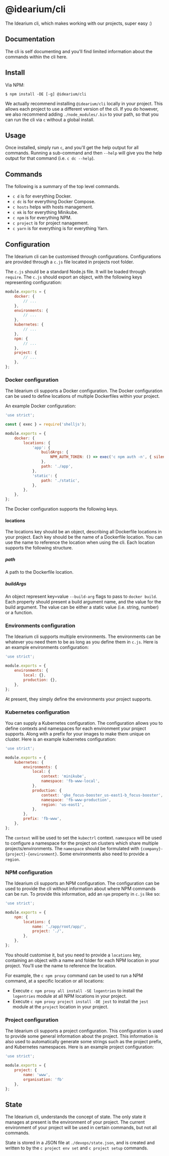 # @idearium/cli

The Idearium cli, which makes working with our projects, super easy :)

## Documentation

The cli is self documenting and you'll find limited information about the commands within the cli here.

## Install

Via NPM:

```
$ npm install -DE [-g] @idearium/cli
```

We actually recommend installing `@idearium/cli` locally in your project. This allows each project to use a different version of the cli. If you do however, we also recommend adding `./node_modules/.bin` to your path, so that you can run the cli via `c` without a global install.

## Usage

Once installed, simply run `c`, and you'll get the help output for all commands. Running a sub-command and then `--help` will give you the help output for that command (i.e. `c dc --help`).

## Commands

The following is a summary of the top level commands.

- `c d` is for everything Docker.
- `c dc` is for everything Docker Compose.
- `c hosts` helps with hosts management.
- `c mk` is for everything Minikube.
- `c npm` is for everything NPM.
- `c project` is for project nanagement.
- `c yarn` is for everything is for everything Yarn.

## Configuration

The Idearium cli can be customised through configurations. Configurations are provided through a `c.js` file located in projects root folder.

The `c.js` should be a standard Node.js file. It will be loaded through `require`. The `c.js` should export an object, with the following keys representing configuration:

```javascript
module.exports = {
    docker: {
        // ...
    },
    environments: {
        // ...
    },
    kubernetes: {
        // ...
    },
    npm: {
        // ...
    },
    project: {
        // ...
    },
};
```

### Docker configuration

The Idearium cli supports a Docker configuration. The Docker configuration can be used to define locations of multiple Dockerfiles within your project.

An example Docker configuration:

```JavaScript
'use strict';

const { exec } = require('shelljs');

module.exports = {
    docker: {
        locations: {
            'app': {
                buildArgs: {
                    NPM_AUTH_TOKEN: () => exec('c npm auth -n', { silent: true }).stdout,
                },
                path: './app',
            },
            'static': {
                path: './static',
            },
        },
    },
};
```

The Docker configuration supports the following keys.

#### locations

The locations key should be an object, describing all Dockerfile locations in your project. Each key should be the name of a Dockerfile location. You can use the name to reference the location when using the cli. Each location supports the following structure.

##### path

A path to the Dockerfile location.

##### buildArgs

An object represent key=value `--build-arg` flags to pass to `docker build`. Each property should present a build argument name, and the value for the build argument. The value can be either a static value (i.e. string, number) or a function.

### Environments configuration

The Idearium cli supports multiple environments. The environments can be whatever you need them to be as long as you define them in `c.js`. Here is an example environments configuration:

```JavaScript
'use strict';

module.exports = {
    environments: {
        local: {},
        production: {},
    },
};
```

At present, they simply define the environments your project supports.

### Kubernetes configuration

You can supply a Kubernetes configuration. The configuration allows you to define contexts and namespaces for each environment your project supports. Along with a prefix for your images to make them unique on cluster. Here is an example kubernetes configuration:

```JavaScript
'use strict';

module.exports = {
    kubernetes: {
        environments: {
            local: {
                context: 'minikube',
                namespace: 'fb-www-local',
            },
            production: {
                context: 'gke_focus-booster_us-east1-b_focus-booster',
                namespace: 'fb-www-production',
                region: 'us-east1',
            },
        },
        prefix: 'fb-www',
    },
};
```

The `context` will be used to set the `kubectrl` context. `namespace` will be used to configure a namespace for the project on clusters which share multiple projects/environments. The `namespace` should be formulated with `{company}-{project}-{environment}`. Some environments also need to provide a `region`.

### NPM configuration

The Idearium cli supports an NPM configuration. The configuration can be used to provide the cli without information about where NPM commands can be run. To provide this information, add an `npm` property in `c.js` like so:

```JavaScript
'use strict';

module.exports = {
    npm: {
        locations: {
            name: './app/root/app/',
            project: './',
        },
    },
};
```

You should customise it, but you need to provide a `locations` key, containing an object with a name and folder for each NPM location in your project. You'll use the name to reference the location.

For example, the `c npm proxy` command can be used to run a NPM command, at a specific location or all locations:

- Execute `c npm proxy all install -SE logentries` to install the `logentries` module at all NPM locations in your project.
- Execute `c npm proxy project install -DE jest` to install the `jest` module at the `project` location in your project.

### Project configuration

The Idearium cli supports a project configuration. This configuration is used to provide some general information about the project. This information is also used to automatically generate some strings such as the project prefix, and Kubernetes namespaces. Here is an example project configuration:

```JavaScript
'use strict';

module.exports = {
    project: {
        name: 'www',
        organisation: 'fb'
    },
};
```

## State

The Idearium cli, understands the concept of state. The only state it manages at present is the environment of your project. The current environment of your project will be used in certain commands, but not all commands.

State is stored in a JSON file at `./devops/state.json`, and is created and written to by the `c project env set` and `c project setup` commands.
